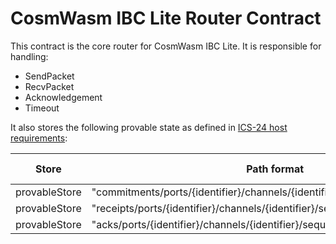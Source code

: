 # CosmWasm IBC Lite Router Contract

This contract is the core router for CosmWasm IBC Lite. It is responsible for handling:

- SendPacket
- RecvPacket
- Acknowledgement
- Timeout

It also stores the following provable state as defined in [ICS-24 host requirements](https://github.com/cosmos/ibc/blob/main/spec/core/ics-024-host-requirements/README.md):

| Store          | Path format                                                                    | Value type        | Defined in |
| -------------- | ------------------------------------------------------------------------------ | ----------------- | ---------------------- |
| provableStore  | "commitments/ports/{identifier}/channels/{identifier}/sequences/{sequence}"    | bytes             | [ICS 4](../ics-004-channel-and-packet-semantics) |
| provableStore  | "receipts/ports/{identifier}/channels/{identifier}/sequences/{sequence}"       | bytes             | [ICS 4](../ics-004-channel-and-packet-semantics) |
| provableStore  | "acks/ports/{identifier}/channels/{identifier}/sequences/{sequence}"           | bytes             | [ICS 4](../ics-004-channel-and-packet-semantics) |
